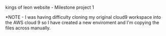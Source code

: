 kings of leon website - Milestone project 1

*NOTE - I was having difficulty cloning my original cloud9 workspace into the AWS cloud 9 so I have created a new enviroment and I'm copying the files across manually.
